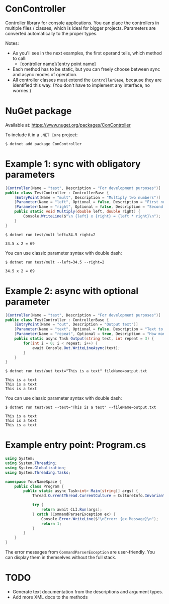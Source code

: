 ConController
=============

Controller library for console applications. You can place the controllers in multiple files / classes, which is ideal for bigger projects. Parameters are converted automatically to the proper types.

Notes:
- As you'll see in the next examples, the first operand tells, which method to call:
  - [controller name]/[entry point name]
- Each method has to be static, but you can freely choose between sync and async modes of operation.
- All controller classes must extend the `ControllerBase`, because they are identified this way. (You don't have to implement any interface, no worries.)

# NuGet package

Available at: https://www.nuget.org/packages/ConController

To include it in a `.NET Core` project:

```shell
$ dotnet add package ConController
```

# Example 1: sync with obligatory parameters

```csharp
[Controller(Name = "test", Description = "For development purposes")]
public class TestController : ControllerBase {
    [EntryPoint(Name = "mult", Description = "Multiply two numbers")]
    [Parameter(Name = "left", Optional = false, Description = "First number")]
    [Parameter(Name = "right", Optional = false, Description = "Second number")]
    public static void Multiply(double left, double right) {
        Console.WriteLine($"\n {left} x {right} = {left * right}\n");
    }
}
```

```shell
$ dotnet run test/mult left=34.5 right=2

34.5 x 2 = 69
```

You can use classic parameter syntax with double dash:

```shell
$ dotnet run test/mult --left=34.5 --right=2

34.5 x 2 = 69
```

# Example 2: async with optional parameter

```csharp
[Controller(Name = "test", Description = "For development purposes")]
public class TestController : ControllerBase {
    [EntryPoint(Name = "out", Description = "Output text")]
    [Parameter(Name = "text", Optional = false, Description = "Text to output")]
    [Parameter(Name = "repeat", Optional = true, Description = "How many times to repeat the text.")]
    public static async Task Output(string text, int repeat = 3) {
        for(int i = 0; i < repeat; i++) {
            await Console.Out.WriteLineAsync(text);
        }
    }
}
```

```shell
$ dotnet run test/out text="This is a text" fileName=output.txt

This is a text
This is a text
This is a text
```

You can use classic parameter syntax with double dash:

```shell
$ dotnet run test/out --text="This is a text" --fileName=output.txt

This is a text
This is a text
This is a text
```

# Example entry point: Program.cs

```csharp
using System;
using System.Threading;
using System.Globalization;
using System.Threading.Tasks;

namespace YourNameSpace {
    public class Program {
        public static async Task<int> Main(string[] args) {
            Thread.CurrentThread.CurrentCulture = CultureInfo.InvariantCulture;

            try {
                return await CLI.Run(args);
            } catch (CommandParserException ex) {
                Console.Error.WriteLine($"\nError: {ex.Message}\n");
                return 1;
            }
        }
    }
}
```

The error messages from `CommandParserException` are user-friendly. You can display them in themselves without the full stack.

# TODO

- Generate text documentation from the descriptions and argument types.
- Add more XML docs to the methods
